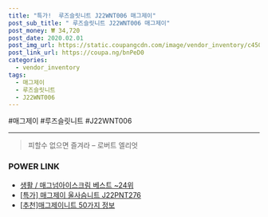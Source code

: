 ```yaml
--- 
title: "특가!  루즈슬릿니트 J22WNT006 매그제이" 
post_sub_title: " 루즈슬릿니트 J22WNT006 매그제이" 
post_money: ₩ 34,720 
post_date: 2020.02.01 
post_img_url: https://static.coupangcdn.com/image/vendor_inventory/c450/130458bb632e06580cf07890460afddd905984308c8c7edfbc108e71a549.jpg 
post_link_url: https://coupa.ng/bnPeD0 
categories: 
  - vendor_inventory 
tags: 
  - 매그제이 
  - 루즈슬릿니트 
  - J22WNT006 
--- 
```

  #매그제이 #루즈슬릿니트 #J22WNT006 
<hr> 

> 피할수 없으면 즐겨라 – 로버트 엘리엇 


### POWER LINK

* <a href="https://blog.naver.com/santokki14/221784050878" target="_blank">생활 / 매그넘아이스크림 베스트 ~24위</a>
* <a href="https://blog.naver.com/an0733/221792386563" target="_blank">[특가] 매그제이 울사슴니트 J22PNT276</a>
* <a href="https://blog.naver.com/fasyy4321/221792065722" target="_blank">[추천]매그제이니트 50가지 정보</a>
